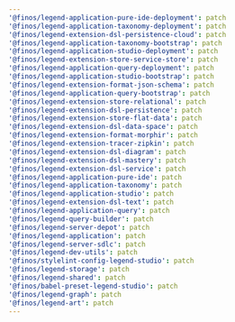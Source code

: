 ```yaml
---
'@finos/legend-application-pure-ide-deployment': patch
'@finos/legend-application-taxonomy-deployment': patch
'@finos/legend-extension-dsl-persistence-cloud': patch
'@finos/legend-application-taxonomy-bootstrap': patch
'@finos/legend-application-studio-deployment': patch
'@finos/legend-extension-store-service-store': patch
'@finos/legend-application-query-deployment': patch
'@finos/legend-application-studio-bootstrap': patch
'@finos/legend-extension-format-json-schema': patch
'@finos/legend-application-query-bootstrap': patch
'@finos/legend-extension-store-relational': patch
'@finos/legend-extension-dsl-persistence': patch
'@finos/legend-extension-store-flat-data': patch
'@finos/legend-extension-dsl-data-space': patch
'@finos/legend-extension-format-morphir': patch
'@finos/legend-extension-tracer-zipkin': patch
'@finos/legend-extension-dsl-diagram': patch
'@finos/legend-extension-dsl-mastery': patch
'@finos/legend-extension-dsl-service': patch
'@finos/legend-application-pure-ide': patch
'@finos/legend-application-taxonomy': patch
'@finos/legend-application-studio': patch
'@finos/legend-extension-dsl-text': patch
'@finos/legend-application-query': patch
'@finos/legend-query-builder': patch
'@finos/legend-server-depot': patch
'@finos/legend-application': patch
'@finos/legend-server-sdlc': patch
'@finos/legend-dev-utils': patch
'@finos/stylelint-config-legend-studio': patch
'@finos/legend-storage': patch
'@finos/legend-shared': patch
'@finos/babel-preset-legend-studio': patch
'@finos/legend-graph': patch
'@finos/legend-art': patch
---
```

